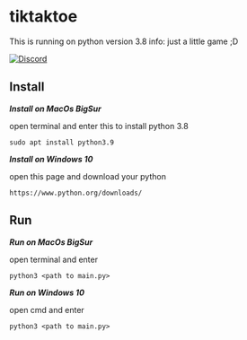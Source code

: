 # tiktaktoe
This is running on python version 3.8
info: just a little game ;D

[![Discord](https://img.shields.io/discord/690934524955197471?label=Discord&logo=discord)](https://discord.gg/MFhh5XEM2b)

## Install
***Install on MacOs BigSur***

open terminal and enter this to install python 3.8
```
sudo apt install python3.9
```
***Install on Windows 10***

open this page and download your python
```
https://www.python.org/downloads/
```

## Run
***Run on MacOs BigSur***

open terminal and enter
```
python3 <path to main.py>
```
***Run on Windows 10***

open cmd and enter
```
python3 <path to main.py>
